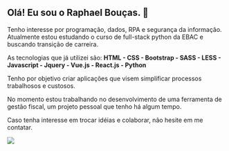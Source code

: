 ## Olá! Eu sou o Raphael Bouças. 👋

Tenho interesse por programação, dados, RPA e segurança da informação. Atualmente estou estudando o curso de full-stack python da EBAC e buscando transição de carreira.

As tecnologias que já utilizei são: <b>HTML - CSS - Bootstrap - SASS - LESS - Javascript - Jquery - Vue.js - React.js - Python</b>

Tenho por objetivo criar aplicações que visem simplificar processos trabalhosos e custosos. 

No momento estou trabalhando no desenvolvimento de uma ferramenta de gestão fiscal, um projeto pessoal que tenho há algum tempo.

Caso tenha interesse em trocar idéias e colaborar, não hesite em me contatar.



<img src="https://github-readme-stats.vercel.app/api?username=RaphaelBoucas&hide=contribs,prs&theme=dark#gh-dark-mode-only"/>



<!--
**RaphaelBoucas/RaphaelBoucas** is a ✨ _special_ ✨ repository because its `README.md` (this file) appears on your GitHub profile.

Here are some ideas to get you started:

- 🔭 I’m currently working on ...
- 🌱 I’m currently learning ...
- 👯 I’m looking to collaborate on ...
- 🤔 I’m looking for help with ...
- 💬 Ask me about ...
- 📫 How to reach me: ...
- 😄 Pronouns: ...
- ⚡ Fun fact: ...

[<img src="https://github-readme-stats.vercel.app/api/top-langs/?username=RaphaelBoucas&size_weight=0.5&count_weight=0.5&theme=dark#gh-dark-mode-only"/>](url)

-->
